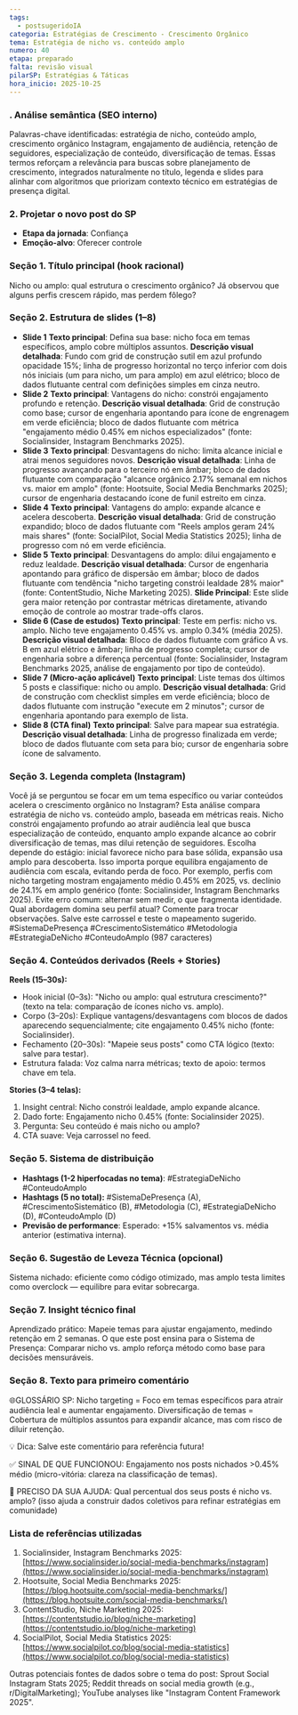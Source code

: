 ```yaml
---
tags:
  - postsugeridoIA
categoria: Estratégias de Crescimento - Crescimento Orgânico
tema: Estratégia de nicho vs. conteúdo amplo
numero: 40
etapa: preparado
falta: revisão visual
pilarSP: Estratégias & Táticas
hora_inicio: 2025-10-25
---
```

### . Análise semântica (SEO interno)

Palavras-chave identificadas: estratégia de nicho, conteúdo amplo, crescimento orgânico Instagram, engajamento de audiência, retenção de seguidores, especialização de conteúdo, diversificação de temas. Essas termos reforçam a relevância para buscas sobre planejamento de crescimento, integrados naturalmente no título, legenda e slides para alinhar com algoritmos que priorizam contexto técnico em estratégias de presença digital.

### 2. Projetar o novo post do SP

- **Etapa da jornada**: Confiança
- **Emoção-alvo**: Oferecer controle

### Seção 1. Título principal (hook racional)

Nicho ou amplo: qual estrutura o crescimento orgânico? Já observou que alguns perfis crescem rápido, mas perdem fôlego?

### Seção 2. Estrutura de slides (1–8)

- **Slide 1** **Texto principal**: Defina sua base: nicho foca em temas específicos, amplo cobre múltiplos assuntos. **Descrição visual detalhada**: Fundo com grid de construção sutil em azul profundo opacidade 15%; linha de progresso horizontal no terço inferior com dois nós iniciais (um para nicho, um para amplo) em azul elétrico; bloco de dados flutuante central com definições simples em cinza neutro.
- **Slide 2** **Texto principal**: Vantagens do nicho: constrói engajamento profundo e retenção. **Descrição visual detalhada**: Grid de construção como base; cursor de engenharia apontando para ícone de engrenagem em verde eficiência; bloco de dados flutuante com métrica "engajamento médio 0.45% em nichos especializados" (fonte: Socialinsider, Instagram Benchmarks 2025).
- **Slide 3** **Texto principal**: Desvantagens do nicho: limita alcance inicial e atrai menos seguidores novos. **Descrição visual detalhada**: Linha de progresso avançando para o terceiro nó em âmbar; bloco de dados flutuante com comparação "alcance orgânico 2.17% semanal em nichos vs. maior em amplo" (fonte: Hootsuite, Social Media Benchmarks 2025); cursor de engenharia destacando ícone de funil estreito em cinza.
- **Slide 4** **Texto principal**: Vantagens do amplo: expande alcance e acelera descoberta. **Descrição visual detalhada**: Grid de construção expandido; bloco de dados flutuante com "Reels amplos geram 24% mais shares" (fonte: SocialPilot, Social Media Statistics 2025); linha de progresso com nó em verde eficiência.
- **Slide 5** **Texto principal**: Desvantagens do amplo: dilui engajamento e reduz lealdade. **Descrição visual detalhada**: Cursor de engenharia apontando para gráfico de dispersão em âmbar; bloco de dados flutuante com tendência "nicho targeting constrói lealdade 28% maior" (fonte: ContentStudio, Niche Marketing 2025). **Slide Principal**: Este slide gera maior retenção por contrastar métricas diretamente, ativando emoção de controle ao mostrar trade-offs claros.
- **Slide 6 (Case de estudos)** **Texto principal**: Teste em perfis: nicho vs. amplo. Nicho teve engajamento 0.45% vs. amplo 0.34% (média 2025). **Descrição visual detalhada**: Bloco de dados flutuante com gráfico A vs. B em azul elétrico e âmbar; linha de progresso completa; cursor de engenharia sobre a diferença percentual (fonte: Socialinsider, Instagram Benchmarks 2025, análise de engajamento por tipo de conteúdo).
- **Slide 7 (Micro-ação aplicável)** **Texto principal**: Liste temas dos últimos 5 posts e classifique: nicho ou amplo. **Descrição visual detalhada**: Grid de construção com checklist simples em verde eficiência; bloco de dados flutuante com instrução "execute em 2 minutos"; cursor de engenharia apontando para exemplo de lista.
- **Slide 8 (CTA final)** **Texto principal**: Salve para mapear sua estratégia. **Descrição visual detalhada**: Linha de progresso finalizada em verde; bloco de dados flutuante com seta para bio; cursor de engenharia sobre ícone de salvamento.

### Seção 3. Legenda completa (Instagram)

Você já se perguntou se focar em um tema específico ou variar conteúdos acelera o crescimento orgânico no Instagram? Esta análise compara estratégia de nicho vs. conteúdo amplo, baseada em métricas reais. Nicho constrói engajamento profundo ao atrair audiência leal que busca especialização de conteúdo, enquanto amplo expande alcance ao cobrir diversificação de temas, mas dilui retenção de seguidores. Escolha depende do estágio: inicial favorece nicho para base sólida, expansão usa amplo para descoberta. Isso importa porque equilibra engajamento de audiência com escala, evitando perda de foco. Por exemplo, perfis com nicho targeting mostram engajamento médio 0.45% em 2025, vs. declínio de 24.1% em amplo genérico (fonte: Socialinsider, Instagram Benchmarks 2025). Evite erro comum: alternar sem medir, o que fragmenta identidade. Qual abordagem domina seu perfil atual? Comente para trocar observações. Salve este carrossel e teste o mapeamento sugerido. #SistemaDePresença #CrescimentoSistemático #Metodologia #EstrategiaDeNicho #ConteudoAmplo (987 caracteres)

### Seção 4. Conteúdos derivados (Reels + Stories)

**Reels (15–30s):**

- Hook inicial (0–3s): "Nicho ou amplo: qual estrutura crescimento?" (texto na tela: comparação de ícones nicho vs. amplo).
- Corpo (3–20s): Explique vantagens/desvantagens com blocos de dados aparecendo sequencialmente; cite engajamento 0.45% nicho (fonte: Socialinsider).
- Fechamento (20–30s): "Mapeie seus posts" como CTA lógico (texto: salve para testar).
- Estrutura falada: Voz calma narra métricas; texto de apoio: termos chave em tela.

**Stories (3–4 telas):**

1. Insight central: Nicho constrói lealdade, amplo expande alcance.
2. Dado forte: Engajamento nicho 0.45% (fonte: Socialinsider 2025).
3. Pergunta: Seu conteúdo é mais nicho ou amplo?
4. CTA suave: Veja carrossel no feed.

### Seção 5. Sistema de distribuição

- **Hashtags (1-2 hiperfocadas no tema)**: #EstrategiaDeNicho #ConteudoAmplo
- **Hashtags (5 no total):** #SistemaDePresença (A), #CrescimentoSistemático (B), #Metodologia (C), #EstrategiaDeNicho (D), #ConteudoAmplo (D)
- **Previsão de performance**: Esperado: +15% salvamentos vs. média anterior (estimativa interna).

### Seção 6. Sugestão de Leveza Técnica (opcional)

Sistema nichado: eficiente como código otimizado, mas amplo testa limites como overclock — equilibre para evitar sobrecarga.

### Seção 7. Insight técnico final

Aprendizado prático: Mapeie temas para ajustar engajamento, medindo retenção em 2 semanas. O que este post ensina para o Sistema de Presença: Comparar nicho vs. amplo reforça método como base para decisões mensuráveis.

### Seção 8. Texto para primeiro comentário

🌐GLOSSÁRIO SP: Nicho targeting = Foco em temas específicos para atrair audiência leal e aumentar engajamento. Diversificação de temas = Cobertura de múltiplos assuntos para expandir alcance, mas com risco de diluir retenção.

💡 Dica: Salve este comentário para referência futura!

✅ SINAL DE QUE FUNCIONOU: Engajamento nos posts nichados >0.45% médio (micro-vitória: clareza na classificação de temas).

💬 PRECISO DA SUA AJUDA: Qual percentual dos seus posts é nicho vs. amplo? (isso ajuda a construir dados coletivos para refinar estratégias em comunidade)

### Lista de referências utilizadas

1. Socialinsider, Instagram Benchmarks 2025: [https://www.socialinsider.io/social-media-benchmarks/instagram](https://www.socialinsider.io/social-media-benchmarks/instagram)
2. Hootsuite, Social Media Benchmarks 2025: [https://blog.hootsuite.com/social-media-benchmarks/](https://blog.hootsuite.com/social-media-benchmarks/)
3. ContentStudio, Niche Marketing 2025: [https://contentstudio.io/blog/niche-marketing](https://contentstudio.io/blog/niche-marketing)
4. SocialPilot, Social Media Statistics 2025: [https://www.socialpilot.co/blog/social-media-statistics](https://www.socialpilot.co/blog/social-media-statistics)

Outras potenciais fontes de dados sobre o tema do post: Sprout Social Instagram Stats 2025; Reddit threads on social media growth (e.g., r/DigitalMarketing); YouTube analyses like "Instagram Content Framework 2025".